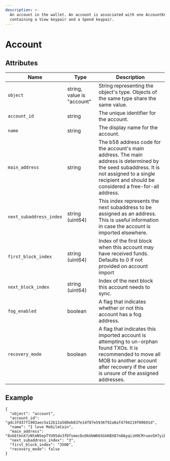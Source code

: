 ```yaml
---
description: >-
  An account in the wallet. An account is associated with one AccountKey,
  containing a View keypair and a Spend keypair.
---
```


# Account

## Attributes

| Name                    | Type                       | Description                                                                                                                                                                                             |
|-------------------------|----------------------------|---------------------------------------------------------------------------------------------------------------------------------------------------------------------------------------------------------|
| `object`                | string, value is "account" | String representing the object's type. Objects of the same type share the same value.                                                                                                                   |
| `account_id`            | string                     | The unique identifier for the account.                                                                                                                                                                  |
| `name`                  | string                     | The display name for the account.                                                                                                                                                                       |
| `main_address`          | string                     | The b58 address code for the account's main address. The main address is determined by the seed subaddress. It is not assigned to a single recipient and should be considered a free-for-all address.   |
| `next_subaddress_index` | string (uint64)            | This index represents the next subaddress to be assigned as an address. This is useful information in case the account is imported elsewhere.                                                           |
| `first_block_index`     | string (uint64)            | Index of the first block when this account may have received funds. Defaults to 0 if not provided on account import                                                                                     |
| `next_block_index`      | string (uint64)            | Index of the next block this account needs to sync.                                                                                                                                                     |
| `fog_enabled`           | boolean                    | A flag that indicates whether or not this account has a fog address.                                                                                                                                    |
| `recovery_mode`         | boolean                    | A flag that indicates this imported account is attempting to un-orphan found TXOs. It is recommended to move all MOB to another account after recovery if the user is unsure of the assigned addresses. |

## Example

```
{
  "object": "account",
  "account_id": "gdc3fd37f1903aec5a12b12a580eb837e14f87e5936f92a0af4794219f00691d",
  "name": "I love MobileCoin",
  "main_address": "8vbEtknX7zNtmN5epTYU95do3fDfsmecDu9kUbW66XGkKBX87n8AyqiiH9CMrueo5H7yiBEPXPoQHhEBLFHZJLcB2g7DZJ3tUZ9ArVgBu3a",
  "next_subaddress_index": "3",
  "first_block_index": "3500",
  "recovery_mode": false
}
```
